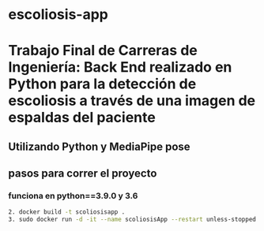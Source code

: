 # escoliosis-app
# Trabajo Final de Carreras de Ingeniería: Back End realizado en Python para la detección de escoliosis a través de una imagen de espaldas del paciente
## Utilizando Python y MediaPipe pose
## pasos para correr el proyecto
### funciona en python==3.9.0 y 3.6 

```bash 
2. docker build -t scoliosisapp .
3. sudo docker run -d -it --name scoliosisApp --restart unless-stopped --publish 7000:4000 scoliosisapp ```


